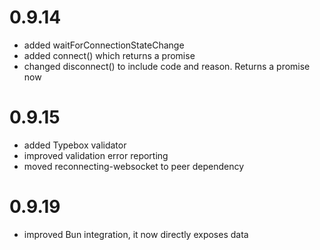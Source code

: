 # 0.9.14

- added waitForConnectionStateChange
- added connect() which returns a promise
- changed disconnect() to include code and reason. Returns a promise now

# 0.9.15

- added Typebox validator
- improved validation error reporting
- moved reconnecting-websocket to peer dependency

# 0.9.19

- improved Bun integration, it now directly exposes data
